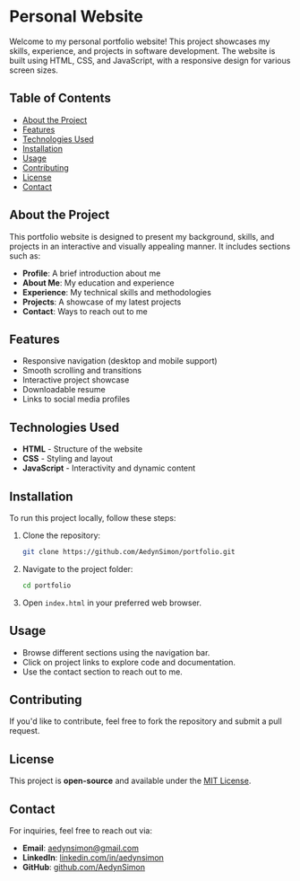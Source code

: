 # Personal Website

Welcome to my personal portfolio website! This project showcases my skills, experience, and projects in software development. The website is built using HTML, CSS, and JavaScript, with a responsive design for various screen sizes.

## Table of Contents

- [About the Project](#about-the-project)
- [Features](#features)
- [Technologies Used](#technologies-used)
- [Installation](#installation)
- [Usage](#usage)
- [Contributing](#contributing)
- [License](#license)
- [Contact](#contact)

## About the Project

This portfolio website is designed to present my background, skills, and projects in an interactive and visually appealing manner. It includes sections such as:
- **Profile**: A brief introduction about me
- **About Me**: My education and experience
- **Experience**: My technical skills and methodologies
- **Projects**: A showcase of my latest projects
- **Contact**: Ways to reach out to me

## Features

- Responsive navigation (desktop and mobile support)
- Smooth scrolling and transitions
- Interactive project showcase
- Downloadable resume
- Links to social media profiles

## Technologies Used

- **HTML** - Structure of the website
- **CSS** - Styling and layout
- **JavaScript** - Interactivity and dynamic content

## Installation

To run this project locally, follow these steps:

1. Clone the repository:
   ```sh
   git clone https://github.com/AedynSimon/portfolio.git
   ```
2. Navigate to the project folder:
   ```sh
   cd portfolio
   ```
3. Open `index.html` in your preferred web browser.

## Usage

- Browse different sections using the navigation bar.
- Click on project links to explore code and documentation.
- Use the contact section to reach out to me.

## Contributing

If you'd like to contribute, feel free to fork the repository and submit a pull request.

## License

This project is **open-source** and available under the [MIT License](LICENSE).

## Contact

For inquiries, feel free to reach out via:
- **Email**: [aedynsimon@gmail.com](mailto:aedynsimon@gmail.com)
- **LinkedIn**: [linkedin.com/in/aedynsimon](https://www.linkedin.com/in/aedynsimon/)
- **GitHub**: [github.com/AedynSimon](https://github.com/AedynSimon)
